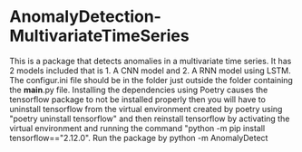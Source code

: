 # AnomalyDetection-MultivariateTimeSeries
This is a package that detects anomalies in a multivariate time series. It has 2 models included that is 1. A CNN model and 2. A RNN model using LSTM.
The configur.ini file should be in the folder just outside the folder containing the __main__.py file. 
Installing the dependencies using Poetry causes the tensorflow package to not be installed properly 
then you will have to uninstall tensorflow from the virtual environment created by poetry using "poetry uninstall tensorflow" 
and then reinstall tensorflow by activating the virtual environment and running the command "python -m pip install tensorflow=="2.12.0".
Run the package by python -m AnomalyDetect
